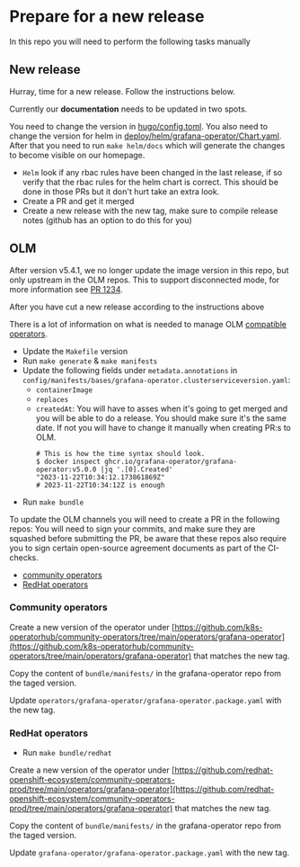 # Prepare for a new release

In this repo you will need to perform the following tasks manually

## New release

Hurray, time for a new release.
Follow the instructions below.

Currently our **documentation** needs to be updated in two spots.

You need to change the version in [hugo/config.toml](hugo/config.toml).
You also need to change the version for helm in [deploy/helm/grafana-operator/Chart.yaml](deploy/helm/grafana-operator/Chart.yaml).
After that you need to run `make helm/docs` which will generate the changes to become visible on our homepage.

- `Helm` look if any rbac rules have been changed in the last release, if so verify that the rbac rules for the helm chart is correct. This should be done in those PRs but it don't hurt take an extra look.
- Create a PR and get it merged
- Create a new release with the new tag, make sure to compile release notes (github has an option to do this for you)

## OLM

After version v5.4.1, we no longer update the image version in this repo, but only upstream in the OLM repos.
This to support disconnected mode, for more information see [PR 1234](https://github.com/grafana-operator/grafana-operator/pull/1234).

After you have cut a new release according to the instructions above

There is a lot of information on what is needed to manage OLM [compatible operators](https://redhat-connect.gitbook.io/certified-operator-guide/ocp-deployment/operator-metadata/creating-the-csv).

- Update the `Makefile` version
- Run `make generate` & `make manifests`
- Update the following fields under `metadata.annotations` in `config/manifests/bases/grafana-operator.clusterserviceversion.yaml`:
  - `containerImage`
  - `replaces`
  - `createdAt`: You will have to asses when it's going to get merged and you will be able to do a release. You should make sure it's the same date. If not you will have to change it manually when creating PR:s to OLM.
    ```
    # This is how the time syntax should look.
    $ docker inspect ghcr.io/grafana-operator/grafana-operator:v5.0.0 |jq '.[0].Created'
    "2023-11-22T10:34:12.173861869Z"
    # 2023-11-22T10:34:12Z is enough
    ```
- Run `make bundle`

To update the OLM channels you will need to create a PR in the following repos:
You will need to sign your commits, and make sure they are squashed before submitting the PR, be aware that these repos also require you to sign certain open-source agreement documents as part of the CI-checks.

- [community operators](https://github.com/k8s-operatorhub/community-operators)
- [RedHat operators](https://github.com/redhat-openshift-ecosystem/community-operators-prod/tree/main/operators)

### Community operators

Create a new version of the operator under
[https://github.com/k8s-operatorhub/community-operators/tree/main/operators/grafana-operator](https://github.com/k8s-operatorhub/community-operators/tree/main/operators/grafana-operator)
that matches the new tag.

Copy the content of `bundle/manifests/` in the grafana-operator repo from the taged version.

Update `operators/grafana-operator/grafana-operator.package.yaml` with the new tag.

### RedHat operators

- Run `make bundle/redhat`

Create a new version of the operator under
[https://github.com/redhat-openshift-ecosystem/community-operators-prod/tree/main/operators/grafana-operator](https://github.com/redhat-openshift-ecosystem/community-operators-prod/tree/main/operators/grafana-operator)
that matches the new tag.

Copy the content of `bundle/manifests/` in the grafana-operator repo from the taged version.

Update `grafana-operator/grafana-operator.package.yaml` with the new tag.
